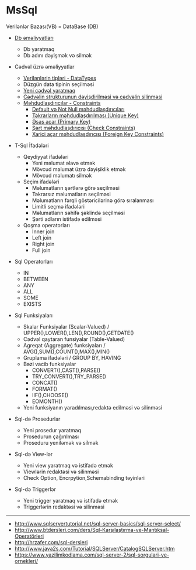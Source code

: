 # MsSql
Verilənlər Bazası(VB) = DataBase (DB)

- [Db əməliyyatları](/docs/database.md)
  - Db yaratmaq
  - Db adını dəyişmək və silmək

- Cədvəl üzrə əməliyyatlar
  - [Verilənlərin tipləri - DataTypes](/docs/datatypes.md)
  - Düzgün data tipinin seçilməsi
  - [Yeni cədvəl yaratmaq](/docs/createtable.md)
  - [Cədvəlin strukturunun dəyişdirilməsi və cədvəlin silinməsi](/docs/createtable.md#modify)
  - [Məhdudlaşdırıcılar - Constraints](/docs/constraints.md)
    - [Default və Not Null məhdudlaşdırıcıları](/docs/constraints.md#notnull)
    - [Təkrarların məhdudlaşdırılması (Unique Key)](/docs/constraints.md#uniquekey)
    - [Əsas açar (Primary Key)](/docs/constraints.md#primarykey)
    - [Şərt məhdudlaşdırıcısı (Check Constraints)](/docs/constraints.md#check)
    - [Xarici açar məhdudlaşdırıcısı (Foreign Key Constraints)](/docs/constraints.md#foreignkey)

- T-Sql İfadələri
  - Qeydiyyat ifadələri
    - Yeni məlumat əlavə etmək
    - Mövcud məlumat üzrə dəyişiklik etmək
    - Mövcud məlumatı silmək
  - Seçim ifadələri
    - Məlumatların şərtlərə görə seçilməsi
    - Təkrarsız məlumatların seçilməsi
    - Məlumatların fərqli göstəricilərinə görə sıralanması
    - Limitli seçmə ifadələri
    - Məlumatların səhifə şəklində seçilməsi
    - Şərti adların istifadə edilməsi
  - Qoşma operatorları
    - Inner join
    - Left join
    - Right join
    - Full join

- Sql Operatorları
  - IN
  - BETWEEN
  - ANY
  - ALL
  - SOME
  - EXISTS

- Sql Funksiyaları
  - Skalar Funksiyalar (Scalar-Valued) / UPPER(),LOWER(),LEN(),ROUND(),GETDATE()
  - Cədvəl qaytaran funsiyalar (Table-Valued)
  - Agreqat (Aggregate) funksiyaları / AVG(),SUM(),COUNT(),MAX(),MIN()
  - Gruplama ifadələri / GROUP BY, HAVING
  - Bəzi vacib funksiyalar
    - CONVERT(),CAST(),PARSE()
    - TRY_CONVERT(),TRY_PARSE()
    - CONCAT()
    - FORMAT()
    - IIF(),CHOOSE()
    - EOMONTH()
  - Yeni funksiyanın yaradılması,redaktə edilməsi və silinməsi
  
- Sql-də Prosedurlar
  - Yeni prosedur yaratmaq
  - Prosedurun çağırılması
  - Proseduru yeniləmək və silmək

- Sql-də View-lər
  - Yeni view yaratmaq və istifadə etmək
  - Viewlərin redaktəsi və silinməsi
  - Check Option, Encrpytion,Schemabinding təyinləri

- Sql-də Triggerlər
  - Yeni trigger yaratmaq və istifadə etmək
  - Triggerlərin redaktəsi və silinməsi


----------------------------------------------------------------------------
- http://www.sqlservertutorial.net/sql-server-basics/sql-server-select/
- http://www.btdersleri.com/ders/Sql-Karşılaştırma-ve-Mantıksal-Operatörleri
- http://hrzafer.com/sql-dersleri
- http://www.java2s.com/Tutorial/SQLServer/CatalogSQLServer.htm
- https://www.yazilimkodlama.com/sql-server-2/sql-sorgulari-ve-ornekleri/
